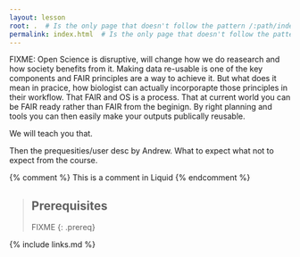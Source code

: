 ```yaml
---
layout: lesson
root: .  # Is the only page that doesn't follow the pattern /:path/index.html
permalink: index.html  # Is the only page that doesn't follow the pattern /:path/index.html
---
```

FIXME: Open Science is disruptive, will change how we do reasearch and how society benefits from it. Making data re-usable is one of the key components and FAIR principles are a way to achieve it.
But what does it mean in pracice, how biologist can actually incorporapte those principles in their workflow. That FAIR and OS is a process. That at current world you can be FAIR ready rather than FAIR from the beginign. By right planning and tools you can then easily make your outputs publically reusable.

We will teach you that.

Then the prequesities/user desc by Andrew. 
What to expect what not to expect from the course. 

<!-- this is an html comment -->

{% comment %} This is a comment in Liquid {% endcomment %}

> ## Prerequisites
>
> FIXME
{: .prereq}

{% include links.md %}
